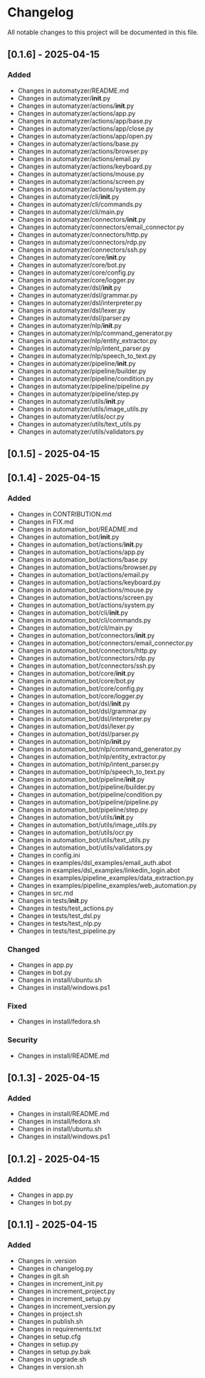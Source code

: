 # Changelog

All notable changes to this project will be documented in this file.

## [0.1.6] - 2025-04-15

### Added
- Changes in automatyzer/README.md
- Changes in automatyzer/__init__.py
- Changes in automatyzer/actions/__init__.py
- Changes in automatyzer/actions/app.py
- Changes in automatyzer/actions/app/base.py
- Changes in automatyzer/actions/app/close.py
- Changes in automatyzer/actions/app/open.py
- Changes in automatyzer/actions/base.py
- Changes in automatyzer/actions/browser.py
- Changes in automatyzer/actions/email.py
- Changes in automatyzer/actions/keyboard.py
- Changes in automatyzer/actions/mouse.py
- Changes in automatyzer/actions/screen.py
- Changes in automatyzer/actions/system.py
- Changes in automatyzer/cli/__init__.py
- Changes in automatyzer/cli/commands.py
- Changes in automatyzer/cli/main.py
- Changes in automatyzer/connectors/__init__.py
- Changes in automatyzer/connectors/email_connector.py
- Changes in automatyzer/connectors/http.py
- Changes in automatyzer/connectors/rdp.py
- Changes in automatyzer/connectors/ssh.py
- Changes in automatyzer/core/__init__.py
- Changes in automatyzer/core/bot.py
- Changes in automatyzer/core/config.py
- Changes in automatyzer/core/logger.py
- Changes in automatyzer/dsl/__init__.py
- Changes in automatyzer/dsl/grammar.py
- Changes in automatyzer/dsl/interpreter.py
- Changes in automatyzer/dsl/lexer.py
- Changes in automatyzer/dsl/parser.py
- Changes in automatyzer/nlp/__init__.py
- Changes in automatyzer/nlp/command_generator.py
- Changes in automatyzer/nlp/entity_extractor.py
- Changes in automatyzer/nlp/intent_parser.py
- Changes in automatyzer/nlp/speech_to_text.py
- Changes in automatyzer/pipeline/__init__.py
- Changes in automatyzer/pipeline/builder.py
- Changes in automatyzer/pipeline/condition.py
- Changes in automatyzer/pipeline/pipeline.py
- Changes in automatyzer/pipeline/step.py
- Changes in automatyzer/utils/__init__.py
- Changes in automatyzer/utils/image_utils.py
- Changes in automatyzer/utils/ocr.py
- Changes in automatyzer/utils/text_utils.py
- Changes in automatyzer/utils/validators.py

## [0.1.5] - 2025-04-15

## [0.1.4] - 2025-04-15

### Added
- Changes in CONTRIBUTION.md
- Changes in FIX.md
- Changes in automation_bot/README.md
- Changes in automation_bot/__init__.py
- Changes in automation_bot/actions/__init__.py
- Changes in automation_bot/actions/app.py
- Changes in automation_bot/actions/base.py
- Changes in automation_bot/actions/browser.py
- Changes in automation_bot/actions/email.py
- Changes in automation_bot/actions/keyboard.py
- Changes in automation_bot/actions/mouse.py
- Changes in automation_bot/actions/screen.py
- Changes in automation_bot/actions/system.py
- Changes in automation_bot/cli/__init__.py
- Changes in automation_bot/cli/commands.py
- Changes in automation_bot/cli/main.py
- Changes in automation_bot/connectors/__init__.py
- Changes in automation_bot/connectors/email_connector.py
- Changes in automation_bot/connectors/http.py
- Changes in automation_bot/connectors/rdp.py
- Changes in automation_bot/connectors/ssh.py
- Changes in automation_bot/core/__init__.py
- Changes in automation_bot/core/bot.py
- Changes in automation_bot/core/config.py
- Changes in automation_bot/core/logger.py
- Changes in automation_bot/dsl/__init__.py
- Changes in automation_bot/dsl/grammar.py
- Changes in automation_bot/dsl/interpreter.py
- Changes in automation_bot/dsl/lexer.py
- Changes in automation_bot/dsl/parser.py
- Changes in automation_bot/nlp/__init__.py
- Changes in automation_bot/nlp/command_generator.py
- Changes in automation_bot/nlp/entity_extractor.py
- Changes in automation_bot/nlp/intent_parser.py
- Changes in automation_bot/nlp/speech_to_text.py
- Changes in automation_bot/pipeline/__init__.py
- Changes in automation_bot/pipeline/builder.py
- Changes in automation_bot/pipeline/condition.py
- Changes in automation_bot/pipeline/pipeline.py
- Changes in automation_bot/pipeline/step.py
- Changes in automation_bot/utils/__init__.py
- Changes in automation_bot/utils/image_utils.py
- Changes in automation_bot/utils/ocr.py
- Changes in automation_bot/utils/text_utils.py
- Changes in automation_bot/utils/validators.py
- Changes in config.ini
- Changes in examples/dsl_examples/email_auth.abot
- Changes in examples/dsl_examples/linkedin_login.abot
- Changes in examples/pipeline_examples/data_extraction.py
- Changes in examples/pipeline_examples/web_automation.py
- Changes in src.md
- Changes in tests/__init__.py
- Changes in tests/test_actions.py
- Changes in tests/test_dsl.py
- Changes in tests/test_nlp.py
- Changes in tests/test_pipeline.py

### Changed
- Changes in app.py
- Changes in bot.py
- Changes in install/ubuntu.sh
- Changes in install/windows.ps1

### Fixed
- Changes in install/fedora.sh

### Security
- Changes in install/README.md

## [0.1.3] - 2025-04-15

### Added
- Changes in install/README.md
- Changes in install/fedora.sh
- Changes in install/ubuntu.sh
- Changes in install/windows.ps1

## [0.1.2] - 2025-04-15

### Added
- Changes in app.py
- Changes in bot.py

## [0.1.1] - 2025-04-15

### Added
- Changes in .version
- Changes in changelog.py
- Changes in git.sh
- Changes in increment_init.py
- Changes in increment_project.py
- Changes in increment_setup.py
- Changes in increment_version.py
- Changes in project.sh
- Changes in publish.sh
- Changes in requirements.txt
- Changes in setup.cfg
- Changes in setup.py
- Changes in setup.py.bak
- Changes in upgrade.sh
- Changes in version.sh

